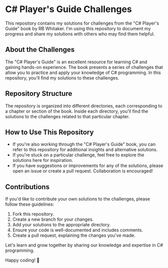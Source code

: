 # C# Player's Guide Challenges

This repository contains my solutions for challenges from the "C# Player's Guide" book by RB Whitaker. I'm using this repository to document my progress and share my solutions with others who may find them helpful.

## About the Challenges

The "C# Player's Guide" is an excellent resource for learning C# and gaining hands-on experience. The book presents a series of challenges that allow you to practice and apply your knowledge of C# programming. In this repository, you'll find my solutions to these challenges.

## Repository Structure

The repository is organized into different directories, each corresponding to a chapter or section of the book. Inside each directory, you'll find the solutions to the challenges related to that particular chapter.

## How to Use This Repository

- If you're also working through the "C# Player's Guide" book, you can refer to this repository for additional insights and alternative solutions.
- If you're stuck on a particular challenge, feel free to explore the solutions here for inspiration.
- If you have suggestions or improvements for any of the solutions, please open an issue or create a pull request. Collaboration is encouraged!

## Contributions

If you'd like to contribute your own solutions to the challenges, please follow these guidelines:

1. Fork this repository.
2. Create a new branch for your changes.
3. Add your solutions to the appropriate directory.
4. Ensure your code is well-documented and includes comments.
5. Create a pull request, explaining the changes you've made.

Let's learn and grow together by sharing our knowledge and expertise in C# programming.

Happy coding! 🚀
